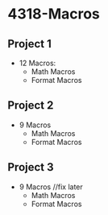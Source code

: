 # 4318-Macros
## Project 1
* 12 Macros:
  * Math Macros
  * Format Macros

## Project 2
* 9 Macros
  * Math Macros
  * Format Macros

## Project 3
* 9 Macros //fix later
  * Math Macros
  * Format Macros
